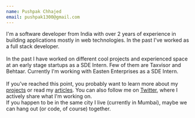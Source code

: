 ```yaml
---
name: Pushpak Chhajed
email: pushpak1300@gmail.com
---
```


I'm a software developer from India with over 2 years of
experience in building applications mostly in web technologies.
In the past I've worked as a full stack developer.
<br />
<br />
In the past I have worked on different cool projects and
experienced space at an early stage startups as a
<span class="font-medium text-gray-700 dark:text-gray-50">SDE Intern</span>. Few
of them are
<span class="font-medium text-gray-700 dark:text-gray-50">Taxvisor</span> and
<span class="font-medium text-gray-700 dark:text-gray-50">Behtaar</span>.
Currently I'm working with
<span class="font-medium text-gray-700 dark:text-gray-50">Easten Enterprises</span>
as a SDE Intern.
<br />
<br />
If you've reached this point, you probably want to learn more
about my
<a href="/projects" class="font-medium text-gray-700 dark:text-gray-100 underline">projects</a>
or read my
<a href="/blogs" class="font-medium text-gray-700 dark:text-gray-100 underline">articles</a>. You can also follow me on
<a href="https://twitter.com/pushpak1300" rel="noopener" target="\_blank" class="font-medium text-gray-700 dark:text-gray-50 underline">Twitter</a>, where I actively share what I'm working on. <br />
If you happen to be in the same city I live (currently in
Mumbai), maybe we can hang out (or code, of course) together.
